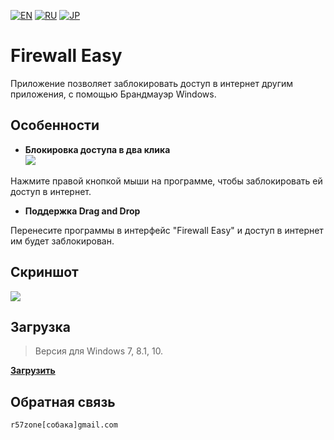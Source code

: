 [![EN](https://user-images.githubusercontent.com/9499881/33184537-7be87e86-d096-11e7-89bb-f3286f752bc6.png)](https://github.com/r57zone/Firewall-Easy/blob/master/README.md) 
[![RU](https://user-images.githubusercontent.com/9499881/27683795-5b0fbac6-5cd8-11e7-929c-057833e01fb1.png)](https://github.com/r57zone/Firewall-Easy/blob/master/README.RU.md)
[![JP](https://user-images.githubusercontent.com/9499881/195409269-5aa8a8a6-c6a8-491f-b1a2-9a4570fcb8db.png)](https://github.com/r57zone/Firewall-Easy/blob/master/README.JP.md)

# Firewall Easy
Приложение позволяет заблокировать доступ в интернет другим приложения, с помощью Брандмауэр Windows.

## Особенности
- **Блокировка доступа в два клика**<br>
![](https://user-images.githubusercontent.com/9499881/34356405-d4bd3bc6-ea56-11e7-8ad9-cac90c2c278b.png)<br>

Нажмите правой кнопкой мыши на программе, чтобы заблокировать ей доступ в интернет.
- **Поддержка Drag and Drop**

Перенесите программы в интерфейс "Firewall Easy" и доступ в интернет им будет заблокирован.

## Скриншот
![](https://user-images.githubusercontent.com/9499881/169485106-cdf1605f-1a7f-40c8-b8fb-b247aa66d48e.png)

## Загрузка
>Версия для Windows 7, 8.1, 10.

**[Загрузить](https://github.com/r57zone/Firewall-Easy/releases)**

## Обратная связь
`r57zone[собака]gmail.com`